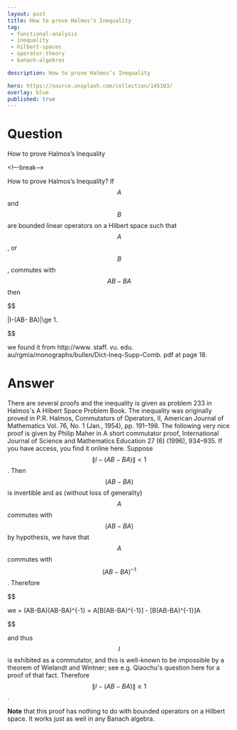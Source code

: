 ```yaml
---
layout: post
title: How to prove Halmos’s Inequality
tag:
 - functional-analysis
 - inequality
 - hilbert-spaces
 - operator-theory
 - banach-algebras

description: How to prove Halmos’s Inequality

hero: https://source.unsplash.com/collection/145103/
overlay: blue 
published: true
---
```


# Question 

How to prove Halmos’s Inequality

<!–-break-–>


How to prove Halmos’s Inequality? 
If $$A$$ and $$B$$ are bounded linear operators on a Hilbert space
such that $$A$$, or $$B$$, commutes with $$AB-BA$$ then 

$$

\|I-(AB- BA)\|\ge 1.


$$


we found it from http://www.
staff.
vu.
edu.
au/rgmia/monographs/bullen/Dict-Ineq-Supp-Comb.
pdf at page 18.


# Answer 


There are several proofs and the inequality is given as problem 233 in Halmos's A Hilbert Space Problem Book. The inequality was originally proved in P.R. Halmos, Commutators of Operators, II, American Journal of Mathematics
Vol. 76, No. 1 (Jan., 1954), pp. 191–198. 
The following very nice proof is given by Philip Maher in A short commutator proof, International Journal of Science and Mathematics Education 27 (6) (1996), 934–935. If you have access, you find it online here.
Suppose $$\|I-(AB-BA)\| \lt 1$$. Then $$(AB-BA)$$ is invertible and as (without loss of generality) $$A$$ commutes with $$(AB-BA)$$ by hypothesis, we have that $$A$$ commutes with $$(AB-BA)^{-1}$$. Therefore


$$

we = (AB-BA)(AB-BA)^{-1} = A[B(AB-BA)^{-1}]  - [B(AB-BA)^{-1}]A

$$


and thus $$I$$ is exhibited as a commutator, and this is well-known to be impossible by a theorem of Wielandt and Wintner; see e.g. Qiaochu's question here for a proof of that fact. Therefore $$\|I-(AB-BA)\| \geq 1$$.


**Note** that this proof has nothing to do with bounded operators on a Hilbert space. It works just as well in any Banach algebra.

